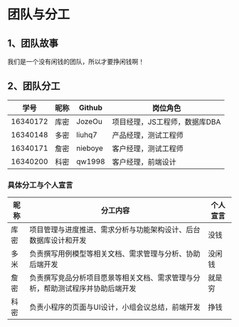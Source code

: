 # 团队与分工
## 1、团队故事

我们是一个没有闲钱的团队，所以才要挣闲钱啊！

## 2、团队分工

| 学号 | 昵称 | Github | 岗位角色 |
| --- | --- | --- | --- |
| 16340172 | 库密 | JozeOu | 项目经理，JS工程师，数据库DBA |
| 16340148 | 多密 | liuhq7 | 产品经理，测试工程师 |
| 16340171 | 詹密 | nieboye | 客户经理，测试工程师 |
| 16340200 | 科密 | qw1998 | 客户经理，前端设计 |


### 具体分工与个人宣言

| 昵称 | 分工内容 | 个人宣言 |
| --- | --- | --- |
| 库密 |项目管理与进度推进、需求分析与功能架构设计、后台数据库设计和开发 | 没钱 |
| 多米 |负责撰写用例模型等相关文档、需求管理与分析、协助后端开发 | 没闲钱 |
| 詹密 |负责撰写竞品分析项目愿景等相关文档、需求管理与分析，帮助测试程序并协助后端开发 | 就是穷 |
| 科密 |负责小程序的页面与UI设计，小组会议总结，前端开发| 挣钱 |
